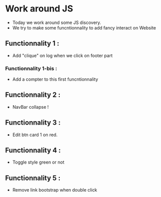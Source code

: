 # Work around JS

- Today we work around some JS discovery.
- We try to make some funcntionnality to add fancy interact on Website

## Functionnality 1 :

- Add "clique" on log when we click on footer part

### Functionnality 1-bis :

- Add a compter to this first funcntionnality

## Functionnality 2 :

- NavBar collapse !

## Functionnality 3 :

- Edit btn card 1 on red.

## Functionnality 4 :

- Toggle style green or not

## Functionnality 5 :

- Remove link bootstrap when double click

